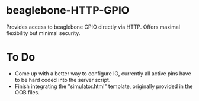 # beaglebone-HTTP-GPIO
Provides access to beaglebone GPIO directly via HTTP.
Offers maximal flexibility but minimal security.

# To Do
* Come up with a better way to configure IO, currently all active pins have to be hard coded into the server script.
* Finish integrating the "simulator.html" template, originally provided in the OOB files.
